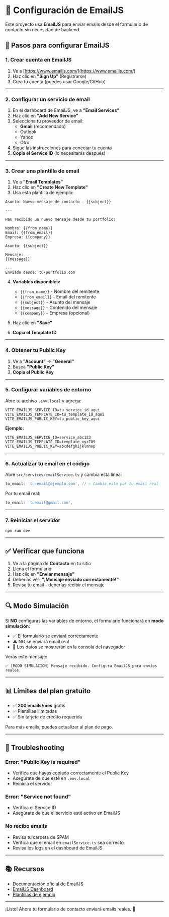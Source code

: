 # 📧 Configuración de EmailJS

Este proyecto usa **EmailJS** para enviar emails desde el formulario de contacto sin necesidad de backend.

## 🚀 Pasos para configurar EmailJS

### 1. Crear cuenta en EmailJS

1. Ve a [https://www.emailjs.com/](https://www.emailjs.com/)
2. Haz clic en **"Sign Up"** (Registrarse)
3. Crea tu cuenta (puedes usar Google/GitHub)

---

### 2. Configurar un servicio de email

1. En el dashboard de EmailJS, ve a **"Email Services"**
2. Haz clic en **"Add New Service"**
3. Selecciona tu proveedor de email:
   - **Gmail** (recomendado)
   - Outlook
   - Yahoo
   - Otro
4. Sigue las instrucciones para conectar tu cuenta
5. **Copia el Service ID** (lo necesitarás después)

---

### 3. Crear una plantilla de email

1. Ve a **"Email Templates"**
2. Haz clic en **"Create New Template"**
3. Usa esta plantilla de ejemplo:

```
Asunto: Nuevo mensaje de contacto - {{subject}}

---

Has recibido un nuevo mensaje desde tu portfolio:

Nombre: {{from_name}}
Email: {{from_email}}
Empresa: {{company}}

Asunto: {{subject}}

Mensaje:
{{message}}

---
Enviado desde: tu-portfolio.com
```

4. **Variables disponibles:**
   - `{{from_name}}` - Nombre del remitente
   - `{{from_email}}` - Email del remitente
   - `{{subject}}` - Asunto del mensaje
   - `{{message}}` - Contenido del mensaje
   - `{{company}}` - Empresa (opcional)

5. Haz clic en **"Save"**
6. **Copia el Template ID**

---

### 4. Obtener tu Public Key

1. Ve a **"Account"** → **"General"**
2. Busca **"Public Key"**
3. **Copia el Public Key**

---

### 5. Configurar variables de entorno

Abre tu archivo `.env.local` y agrega:

```env
VITE_EMAILJS_SERVICE_ID=tu_service_id_aqui
VITE_EMAILJS_TEMPLATE_ID=tu_template_id_aqui
VITE_EMAILJS_PUBLIC_KEY=tu_public_key_aqui
```

**Ejemplo:**
```env
VITE_EMAILJS_SERVICE_ID=service_abc123
VITE_EMAILJS_TEMPLATE_ID=template_xyz789
VITE_EMAILJS_PUBLIC_KEY=abcdefghijklmnop
```

---

### 6. Actualizar tu email en el código

Abre `src/services/emailService.ts` y cambia esta línea:

```typescript
to_email: 'tu-email@ejemplo.com', // ← Cambia esto por tu email real
```

Por tu email real:

```typescript
to_email: 'tuemail@gmail.com',
```

---

### 7. Reiniciar el servidor

```bash
npm run dev
```

---

## ✅ Verificar que funciona

1. Ve a la página de **Contacto** en tu sitio
2. Llena el formulario
3. Haz clic en **"Enviar mensaje"**
4. Deberías ver: **"¡Mensaje enviado correctamente!"**
5. Revisa tu email - deberías recibir el mensaje

---

## 🔍 Modo Simulación

Si **NO** configuras las variables de entorno, el formulario funcionará en **modo simulación**:
- ✅ El formulario se enviará correctamente
- ⚠️ NO se enviará email real
- 📝 Los datos se mostrarán en la consola del navegador

Verás este mensaje:
```
✅ [MODO SIMULACIÓN] Mensaje recibido. Configura EmailJS para envíos reales.
```

---

## 📊 Límites del plan gratuito

- ✅ **200 emails/mes** gratis
- ✅ Plantillas ilimitadas
- ✅ Sin tarjeta de crédito requerida

Para más emails, puedes actualizar al plan de pago.

---

## 🐛 Troubleshooting

### Error: "Public Key is required"
- Verifica que hayas copiado correctamente el Public Key
- Asegúrate de que esté en `.env.local`
- Reinicia el servidor

### Error: "Service not found"
- Verifica el Service ID
- Asegúrate de que el servicio esté activo en EmailJS

### No recibo emails
- Revisa tu carpeta de SPAM
- Verifica que el email en `emailService.ts` sea correcto
- Revisa los logs en el dashboard de EmailJS

---

## 📚 Recursos

- [Documentación oficial de EmailJS](https://www.emailjs.com/docs/)
- [EmailJS Dashboard](https://dashboard.emailjs.com/)
- [Plantillas de ejemplo](https://www.emailjs.com/docs/examples/)

---

¡Listo! Ahora tu formulario de contacto enviará emails reales. 🚀
